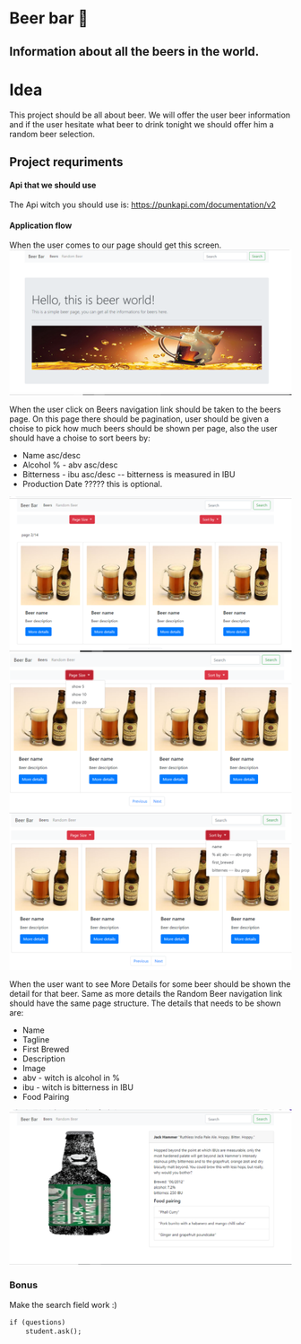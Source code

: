 # Beer bar 🍻
## Information about all the beers in the world.

# Idea 
This project should be all about beer.
We will offer the user beer information and if the user hesitate what beer to drink tonight we should offer him a random beer selection.

## Project requriments

#### Api that we should use
The Api witch you should use is:   https://punkapi.com/documentation/v2

#### Application flow

When the user comes to our page should get this screen.
![Screenshot](./img/homeScreen.png)

When the user click on Beers navigation link should be taken to the beers page.
On this page there should be pagination, user should be given a choise to pick how much beers should be shown per page,
also the user should have a choise to sort beers by:
- Name asc/desc
- Alcohol % - abv asc/desc
- Bitterness - ibu asc/desc -- bitterness is measured in IBU
- Production Date ????? this is optional.

![Screenshot](./img/beersScreen.png)
![Screenshot](./img/pageSizesScreen.png)
![Screenshot](./img/sortBySizesScreen.png)

When the user want to see More Details for some beer should be shown the detail for that beer.
Same as more details the Random Beer navigation link should have the same page structure.
The details that needs to be shown are:
- Name
- Tagline
- First Brewed
- Description
- Image
- abv - witch is alcohol in %
- ibu - witch is bitterness in IBU
- Food Pairing

![Screenshot](./img/moreDeailsScreen.png)


### Bonus
Make the search field work :)



```
if (questions)
	student.ask();
```